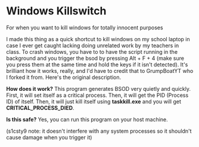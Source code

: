 # Windows Killswitch
For when you want to kill windows for totally innocent purposes

I made this thing as a quick shortcut to kill windows on my school laptop in case I ever get caught lacking doing unrelated work by my teachers in class. To crash windows, you have to to have the script running in the background and you trigger the bsod by pressing Alt + F + 4 (make sure you press them at the same time and hold the keys if it isn't detected). It's brilliant how it works, really, and I'd have to credit that to GrumpBoatYT who I forked it from. Here's the original description.

**How does it work?**
This program generates BSOD very quietly and quickly.
First, it will set itself as a critical process.
Then, it will get the PID (Process ID) of itself.
Then, it will just kill itself using **taskkill.exe** and you will get **CRITICAL_PROCESS_DIED**.

**Is this safe?**
Yes, you can run this program on your host machine.

(s1csty9 note: it doesn't interfere with any system processes so it shouldn't cause damage when you trigger it)

